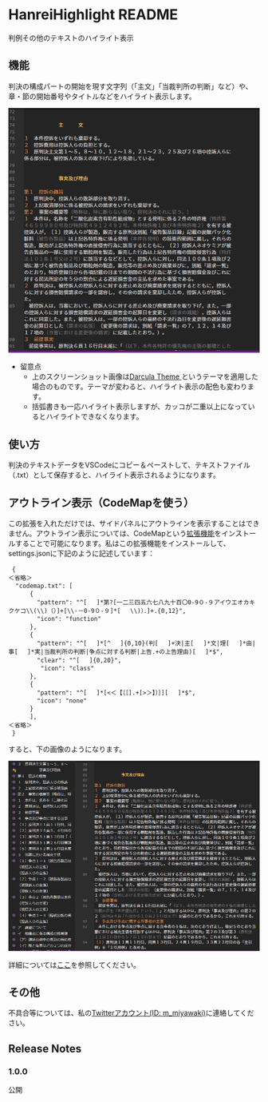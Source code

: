 # HanreiHighlight README

判例その他のテキストのハイライト表示

## 機能

判決の構成パートの開始を現す文字列（「主文」「当裁判所の判断」など）や、章・節の開始番号やタイトルなどをハイライト表示します。

![](./imgs/img1.png)

- 留意点
	- 上のスクリーンショット画像は[Darcula Theme
](https://marketplace.visualstudio.com/items?itemName=rokoroku.vscode-theme-darcula)というテーマを適用した場合のものです。テーマが変わると、ハイライト表示の配色も変わります。
	- 括弧書きも一応ハイライト表示しますが、カッコが二重以上になっているとハイライトできなくなります。

## 使い方
判決のテキストデータをVSCodeにコピー＆ペーストして、テキストファイル（.txt）として保存すると、ハイライト表示されるようになります。

## アウトライン表示（CodeMapを使う）
この拡張を入れただけでは、サイドパネルにアウトラインを表示することはできません。アウトライン表示については、CodeMapという[拡張機能](https://marketplace.visualstudio.com/items?itemName=oleg-shilo.codemap)をインストールすることで可能になります。私はこの拡張機能をインストールして、settings.jsonに下記のように記述しています：

```
 {
＜省略＞
  "codemap.txt": [
      {
        "pattern": "^[ 　]*第?[一二三四五六七八九十百〇0-9０-９アイウエオカキクケコ\\(\\)（）]+[\\-－0-9０-９]*[ 　\\)）．]+.{0,12}",
        "icon": "function"
      },
      {
        "pattern": "^[ 　]*[^ 　]{0,10}(判[ 　]+決|主[ 　]*文|理[ 　]*由|事[ 　]*実|当裁判所の判断|争点に対する判断|上告.+の上告理由)[ 　]*$",
        "clear": "^[ 　]{0,20}",
         "icon": "class"
      },
      {
        "pattern": "^[ 　]*[<＜【〔［].+[>＞】〕］][ 　]*$",
        "icon": "none"
      }
      ],
＜省略＞
 }
```
すると、下の画像のようになります。

![](./imgs/img2.png)

詳細については[ここ](https://github.com/oleg-shilo/codemap.vscode/wiki/Adding-custom-mappers)を参照してください。
## その他
不具合等については、私の[Twitterアカウント(ID: m_miyawaki)](https://twitter.com/m_miyawaki)に連絡してください。

## Release Notes

### 1.0.0
公開